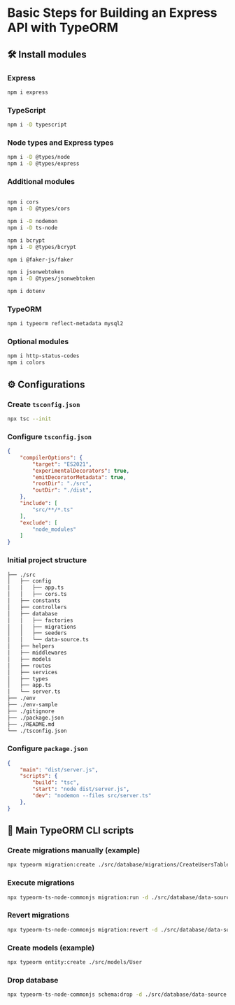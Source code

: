 # Basic Steps for Building an Express API with TypeORM

## 🛠️ Install modules

### Express
```sh
npm i express
```

### TypeScript
```sh
npm i -D typescript
```

### Node types and Express types
```sh
npm i -D @types/node
npm i -D @types/express
```

### Additional modules
```sh

npm i cors
npm i -D @types/cors

npm i -D nodemon
npm i -D ts-node

npm i bcrypt
npm i -D @types/bcrypt

npm i @faker-js/faker

npm i jsonwebtoken
npm i -D @types/jsonwebtoken

npm i dotenv
```

### TypeORM
```sh
npm i typeorm reflect-metadata mysql2
```

### Optional modules
```sh
npm i http-status-codes
npm i colors
```


## ⚙️ Configurations

### Create `tsconfig.json`
```sh
npx tsc --init
```

### Configure `tsconfig.json`
```json
{
    "compilerOptions": {
        "target": "ES2021",
        "experimentalDecorators": true, 
        "emitDecoratorMetadata": true,
        "rootDir": "./src",
        "outDir": "./dist",
    },
    "include": [
        "src/**/*.ts"
    ],
    "exclude": [
        "node_modules"
    ]
}
```

### Initial project structure
```sh
├── ./src
│   ├── config
│   │   ├── app.ts
│   │   ├── cors.ts
│   ├── constants
│   ├── controllers
│   ├── database
│   │   ├── factories
│   │   ├── migrations
│   │   ├── seeders
│   │   └── data-source.ts
│   ├── helpers
│   ├── middlewares
│   ├── models
│   ├── routes
│   ├── services
│   ├── types
│   ├── app.ts
│   └── server.ts
├── ./env
├── ./env-sample
├── ./gitignore
├── ./package.json
├── ./README.md
└── ./tsconfig.json
```

### Configure `package.json`
```json
{
    "main": "dist/server.js",
    "scripts": {
        "build": "tsc",
        "start": "node dist/server.js",
        "dev": "nodemon --files src/server.ts"
    },
}
```

## 📜 Main TypeORM CLI scripts

### Create migrations manually (example)
```sh
npx typeorm migration:create ./src/database/migrations/CreateUsersTable
```

### Execute migrations
```sh
npx typeorm-ts-node-commonjs migration:run -d ./src/database/data-source.ts 
```

### Revert migrations
```sh
npx typeorm-ts-node-commonjs migration:revert -d ./src/database/data-source.ts 
```

### Create models (example)
```sh
npx typeorm entity:create ./src/models/User
```

### Drop database
```sh
npx typeorm-ts-node-commonjs schema:drop -d ./src/database/data-source.ts
```

